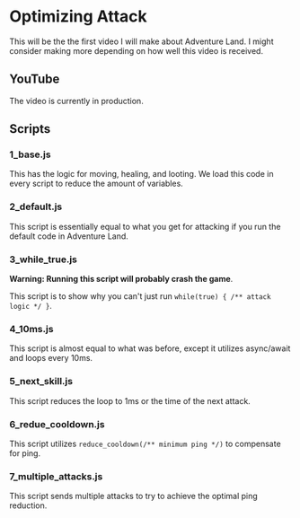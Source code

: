 # Optimizing Attack

This will be the the first video I will make about Adventure Land. I might consider making more depending on how well this video is received.

[comment]: <> (TODO: Change the tense of the previous sentence when I actually upload the video.)

## YouTube

The video is currently in production.

[comment]: <> (TODO: Post the link here when it is finished, and we upload it.)

## Scripts

### 1_base.js

This has the logic for moving, healing, and looting. We load this code in every script to reduce the amount of variables.

### 2_default.js

This script is essentially equal to what you get for attacking if you run the default code in Adventure Land.

### 3_while_true.js

**Warning: Running this script will probably crash the game**.

This script is to show why you can't just run `while(true) { /** attack logic */ }`.

### 4_10ms.js

This script is almost equal to what was before, except it utilizes async/await and loops every 10ms.

### 5_next_skill.js

This script reduces the loop to 1ms or the time of the next attack.

### 6_redue_cooldown.js

This script utilizes `reduce_cooldown(/** minimum ping */)` to compensate for ping.

### 7_multiple_attacks.js

This script sends multiple attacks to try to achieve the optimal ping reduction.
